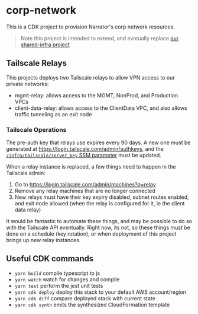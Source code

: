 # corp-network

This is a CDK project to provision Narrator's corp network resources.

> Note this project is intended to extend, and evntually replace [our shared-infra project](https://github.com/narratorai/shared-infra)

## Tailscale Relays

This projects deploys two Tailscale relays to allow VPN access to our private networks:
- mgmt-relay: allows access to the MGMT, NonProd, and Production VPCs
- client-data-relay: allows access to the ClientData VPC, and also allows traffic tunneling as an exit node

### Tailscale Operations

The pre-auth key that relays use expires every 90 days. A new one must be generated at https://login.tailscale.com/admin/authkeys, and the [`/infra/tailscale/server_key` SSM parameter](https://console.aws.amazon.com/systems-manager/parameters/infra/tailscale/server_key/description?region=us-east-1&tab=Table) must be updated.

When a relay instance is replaced, a few things need to happen in the Tailscale admin:
1. Go to https://login.tailscale.com/admin/machines?q=relay
2. Remove any relay machines that are no longer connected
3. New relays must have their key expiry disabled, subnet routes enabled, and exit node allowed (when the relay is configured for it, ie the client data relay)

It would be fantastic to automate these things, and may be possible to do so with the Tailscale API eventually. Right now, its not, so these things must be done on a schedule (key rotation), or when deployment of this project brings up new relay instances.

## Useful CDK commands

 * `yarn build`   compile typescript to js
 * `yarn watch`   watch for changes and compile
 * `yarn test`    perform the jest unit tests
 * `yarn cdk deploy`      deploy this stack to your default AWS account/region
 * `yarn cdk diff`        compare deployed stack with current state
 * `yarn cdk synth`       emits the synthesized CloudFormation template
